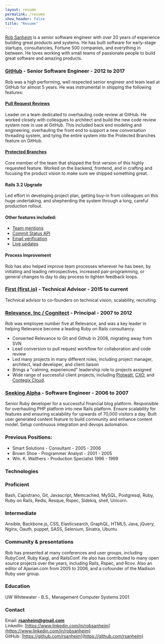 ```yaml
---
layout: resume
permalink: /resume
show_header: false
title: "Resume"
---
```


[Rob Sanheim](mailto:rsanheim@gmail.com) is a senior software engineer with over 20 years of experience building great products and systems. He has built software for early-stage startups, consultancies, Fortune 500 companies, and everything in between. He loves working with small teams of passionate people to build great software and amazing products.

### [GitHub](https://github.com) - Senior Software Engineer - 2012 to 2017

Rob was a high performing, well respected senior engineer and team lead at GitHub for almost 5 years. He was instrumental in shipping the following features:

#### [Pull Request Reviews](https://github.com/blog/2256-a-whole-new-github-universe-announcing-new-tools-forums-and-features#code-better-with-reviews)

Leader on a team dedicated to overhauling code review at GitHub.  He worked closely with colleagues to architect and build the new code review system now in use at GitHub. This included back end modeling and engineering, overhauling the front end to support a new conversation threading system, and tying the entire system into the Protected Branches feature on GitHub.

#### [Protected Branches](https://github.com/blog/2051-protected-branches-and-required-status-checks)

Core member of the team that shipped the first version of this highly requested feature. Worked on the backend, frontend, and in crafting and focusing the product vision to make sure we shipped something great.

#### Rails 3.2 Upgrade

Led effort in developing project plan, getting buy-in from colleagues on this
huge undertaking, and shepherding the system through a long, careful production rollout.

#### Other features included:

* [Team mentions](https://github.com/blog/1121-introducing-team-mentions)
* [Commit Status API](https://github.com/blog/1227-commit-status-api)
* [Email verification](https://github.com/blog/1215-email-verification)
* [Live updates](https://github.com/blog/1174-auto-updating-comments)

#### Process Improvement

Rob has also helped improve team processes wherever he has been, by initiating and leading retrospectives, increased pair-programming, or general changes to day to day process to tighten feedback loops.

### [First (first.io)](https://first.io/) - Technical Advisor - 2015 to current

Technical advisor to co-founders on technical vision, scalability, recruiting.

### [Relevance, Inc / Cognitect](http://cognitect.com/) - Principal - 2007 to 2012

Rob was employee number five at Relevance, and was a key leader in helping Relevance become a leading Ruby on Rails consultancy.

* Converted Relevance to Git and Github in 2008, migrating away from SVN
* Lead conversion to pull request workflow for collaboration and code review
* Led many projects in many different roles, including project manager, architect, lead developer, and client liaison
* Brings a "calming, experienced" leadership role to projects assigned
* Wide range of successful client projects, including [Plotwatt](https://plotwatt.com/), [CXO](http://vivisimo.com/solutions/cxo.html), and [Contegix Cloud](https://classic.contegix.com/session/new).

### [Seeking Alpha](http://seekingalpha.com/) - Software Engineer - 2006 to 2007

Senior Ruby developer for a successful financial blog platform.  Responsible for overhauling PHP platform into new Rails
platform.  Ensure scalability for features and ensuring scalability for upwards of 70,000 visitors a day.  Built user generated content feature to build community and enhance content model.  Setup continuous integration and devops automation.

### Previous Positions:

* Smart Solutions - Consultant - 2005 - 2006
* Brown Shoe - Programmer Analyst - 2001 - 2005
* Wm. K. Walthers - Production Specialist 1996 - 1999

### Technologies

### Proficient

Bash, Capistrano, Git, Javascript, Memcached, MySQL, Postgresql, Ruby, Ruby on Rails, Redis, Resque, Rspec, Sidekiq, shell, Unicorn.

### Intermediate

Ansible, Backbone.js, CSS, Elasticsearch, GraphQL, HTML5, Java, jQuery, Nginx, Oauth, puppet, SASS, Selenium, Sinatra, Ubuntu

### Community & presentations

Rob has presented at many conferences and user groups, including RubyConf, Ruby Kaigi, and RailsConf.  He also has contributed to many open source projects over the years, including Rails, Rspec, and Rcov.  Also an editor of Ajaxian.com from 2005 to 2006, and a cofounder of the Madison Ruby user group.

### Education

UW Whitewater - B.S., Management Computer Systems 2001

### Contact

Email: <strong>[rsanheim@gmail.com](mailto:rsanheim@gmail.com)</strong><br />
LinkedIn: [https://www.linkedin.com/in/robsanheim](https://www.linkedin.com/in/robsanheim)<br />
GitHub: [https://github.com/rsanheim](https://github.com/rsanheim)<br />
